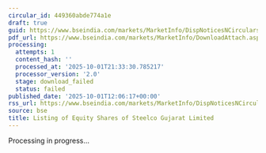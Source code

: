 ```yaml
---
circular_id: 449360abde774a1e
draft: true
guid: https://www.bseindia.com/markets/MarketInfo/DispNoticesNCirculars.aspx?Noticeid={FEB352DE-4227-4E4E-8F33-416C97F37276}&noticeno=20251001-36&dt=10/01/2025&icount=36&totcount=83&flag=0
pdf_url: https://www.bseindia.com/markets/MarketInfo/DownloadAttach.aspx?id=20251001-36&attachedId=
processing:
  attempts: 1
  content_hash: ''
  processed_at: '2025-10-01T21:33:30.785217'
  processor_version: '2.0'
  stage: download_failed
  status: failed
published_date: '2025-10-01T12:06:17+00:00'
rss_url: https://www.bseindia.com/markets/MarketInfo/DispNoticesNCirculars.aspx?Noticeid={FEB352DE-4227-4E4E-8F33-416C97F37276}&noticeno=20251001-36&dt=10/01/2025&icount=36&totcount=83&flag=0
source: bse
title: Listing of Equity Shares of Steelco Gujarat Limited
---
```


Processing in progress...
